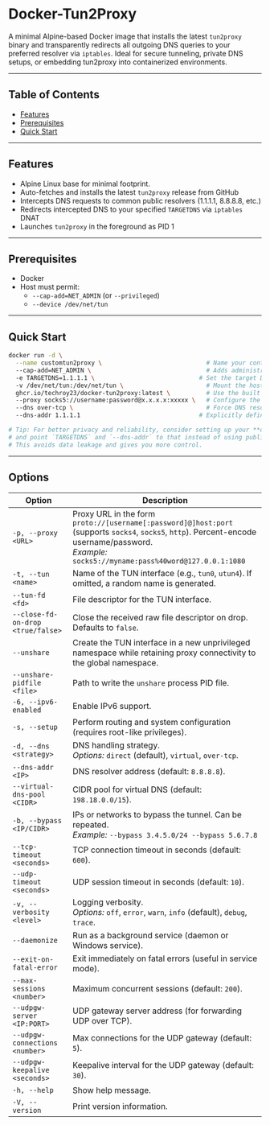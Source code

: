 # Docker-Tun2Proxy

A minimal Alpine-based Docker image that installs the latest `tun2proxy` binary and transparently redirects all outgoing DNS queries to your preferred resolver via `iptables`. Ideal for secure tunneling, private DNS setups, or embedding tun2proxy into containerized environments.

---

## Table of Contents

- [Features](#features)  
- [Prerequisites](#prerequisites)  
- [Quick Start](#quick-start)  

---

## Features

- Alpine Linux base for minimal footprint. 
- Auto-fetches and installs the latest `tun2proxy` release from GitHub  
- Intercepts DNS requests to common public resolvers (1.1.1.1, 8.8.8.8, etc.)  
- Redirects intercepted DNS to your specified `TARGETDNS` via `iptables` DNAT  
- Launches `tun2proxy` in the foreground as PID 1  

---

## Prerequisites

- Docker
- Host must permit:
  - `--cap-add=NET_ADMIN` (or `--privileged`)  
  - `--device /dev/net/tun`  

---

## Quick Start

```bash
docker run -d \
  --name customtun2proxy \                             # Name your container for easy reference
  --cap-add=NET_ADMIN \                                # Adds administrative networking capabilities (needed for TUN device)
  -e TARGETDNS=1.1.1.1 \                             # Set the target DNS server environment variable
  -v /dev/net/tun:/dev/net/tun \                       # Mount the host TUN device into the container
  ghcr.io/techroy23/docker-tun2proxy:latest \          # Use the built Docker image
  --proxy socks5://username:password@x.x.x.x:xxxxx \   # Configure the upstream SOCKS5 proxy
  --dns over-tcp \                                     # Force DNS resolution to use TCP (reduces potential for DNS leaks)
  --dns-addr 1.1.1.1                                 # Explicitly define DNS server to use

# Tip: For better privacy and reliability, consider setting up your **own DNS resolver** (e.g., Unbound or CoreDNS)
# and point `TARGETDNS` and `--dns-addr` to that instead of using public resolvers.
# This avoids data leakage and gives you more control.
```

---

## Options

| Option                          | Description                                                                                                                                          |
|---------------------------------|------------------------------------------------------------------------------------------------------------------------------------------------------|
| `-p, --proxy <URL>`             | Proxy URL in the form `proto://[username[:password]@]host:port` (supports `socks4`, `socks5`, `http`). Percent-encode username/password. <br>_Example:_ `socks5://myname:pass%40word@127.0.0.1:1080` |
| `-t, --tun <name>`              | Name of the TUN interface (e.g., `tun0`, `utun4`). If omitted, a random name is generated.                                                           |
| `--tun-fd <fd>`                 | File descriptor for the TUN interface.                                                                                                               |
| `--close-fd-on-drop <true/false>` | Close the received raw file descriptor on drop. Defaults to `false`.                                                                                |
| `--unshare`                     | Create the TUN interface in a new unprivileged namespace while retaining proxy connectivity to the global namespace.                                  |
| `--unshare-pidfile <file>`      | Path to write the `unshare` process PID file.                                                                                                        |
| `-6, --ipv6-enabled`            | Enable IPv6 support.                                                                                                                                 |
| `-s, --setup`                   | Perform routing and system configuration (requires root-like privileges).                                                                            |
| `-d, --dns <strategy>`          | DNS handling strategy. <br>_Options:_ `direct` (default), `virtual`, `over-tcp`.                                                                      |
| `--dns-addr <IP>`               | DNS resolver address (default: `8.8.8.8`).                                                                                                           |
| `--virtual-dns-pool <CIDR>`     | CIDR pool for virtual DNS (default: `198.18.0.0/15`).                                                                                                 |
| `-b, --bypass <IP/CIDR>`        | IPs or networks to bypass the tunnel. Can be repeated. <br>_Example:_ `--bypass 3.4.5.0/24 --bypass 5.6.7.8`                                            |
| `--tcp-timeout <seconds>`       | TCP connection timeout in seconds (default: `600`).                                                                                                   |
| `--udp-timeout <seconds>`       | UDP session timeout in seconds (default: `10`).                                                                                                       |
| `-v, --verbosity <level>`       | Logging verbosity. <br>_Options:_ `off`, `error`, `warn`, `info` (default), `debug`, `trace`.                                                         |
| `--daemonize`                   | Run as a background service (daemon or Windows service).                                                                                              |
| `--exit-on-fatal-error`         | Exit immediately on fatal errors (useful in service mode).                                                                                            |
| `--max-sessions <number>`       | Maximum concurrent sessions (default: `200`).                                                                                                         |
| `--udpgw-server <IP:PORT>`      | UDP gateway server address (for forwarding UDP over TCP).                                                                                             |
| `--udpgw-connections <number>`  | Max connections for the UDP gateway (default: `5`).                                                                                                   |
| `--udpgw-keepalive <seconds>`   | Keepalive interval for the UDP gateway (default: `30`).                                                                                               |
| `-h, --help`                    | Show help message.                                                                                                                                   |
| `-V, --version`                 | Print version information.                                                                                                                            |
